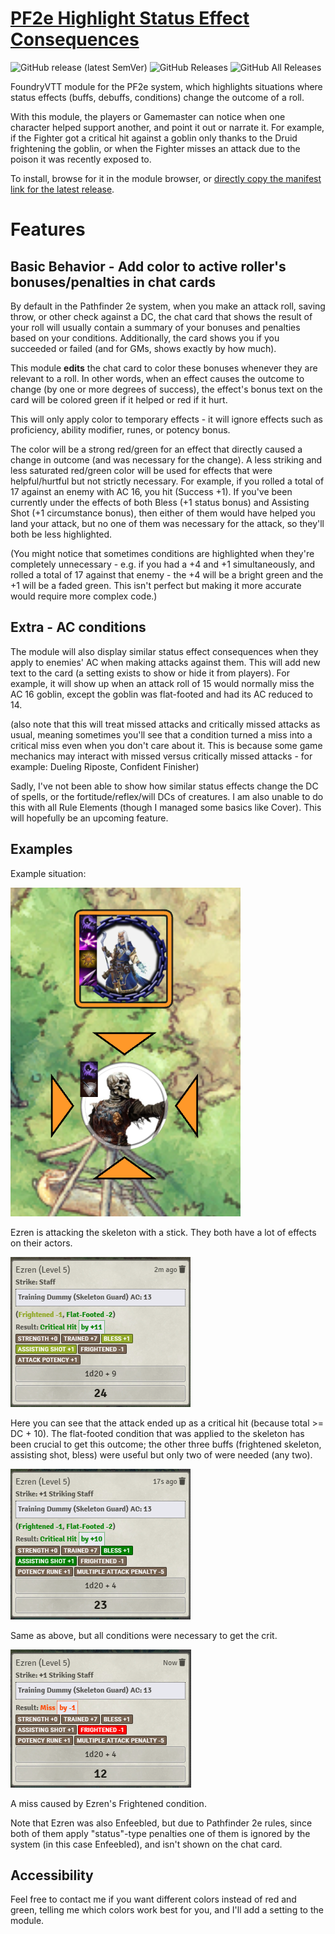 # [PF2e Highlight Status Effect Consequences](https://foundryvtt.com/packages/pf2e-highlight-status-effect-consequences/)

![GitHub release (latest SemVer)](https://img.shields.io/github/v/release/itamarcu/pf2e-highlight-status-effect-consequences?style=for-the-badge) 
![GitHub Releases](https://img.shields.io/github/downloads/itamarcu/pf2e-highlight-status-effect-consequences/latest/total?style=for-the-badge) 
![GitHub All Releases](https://img.shields.io/github/downloads/itamarcu/pf2e-highlight-status-effect-consequences/total?style=for-the-badge&label=Downloads+total)  

FoundryVTT module for the PF2e system, which highlights situations where status effects (buffs, debuffs, conditions) change the outcome of a roll.

With this module, the players or Gamemaster can notice when one character helped support another, and point it out or narrate it. 
For example, if the Fighter got a critical hit against a goblin only thanks to the Druid frightening the goblin, or when the Fighter
misses an attack due to the poison it was recently exposed to.

To install, browse for it in the module browser, or [directly copy the manifest link for the latest release](https://github.com/itamarcu/pf2e-highlight-status-effect-consequences/releases/latest/download/module.json).

# Features

## Basic Behavior - Add color to active roller's bonuses/penalties in chat cards

By default in the Pathfinder 2e system, when you make an attack roll, saving throw, or other check against a DC, the chat card that shows the result of your
roll will usually contain a summary of your bonuses and penalties based on your conditions.  Additionally, the card shows
you if you succeeded or failed (and for GMs, shows exactly by how much).

This module **edits** the chat card to color these bonuses whenever they are relevant to a roll.  In other words, when an effect
causes the outcome to change (by one or more degrees of success), the effect's bonus text on the card will be colored green if it helped
or red if it hurt.

This will only apply color to temporary effects - it will ignore effects such as proficiency, ability modifier, runes, or potency bonus.

The color will be a strong red/green for an effect that directly caused a change in outcome (and was necessary for the change).
A less striking and less saturated red/green color will be used for effects that were helpful/hurtful but not strictly necessary. 
For example, if you rolled a total of 17 against an enemy with AC 16, you hit (Success +1).  If you've been currently under
the effects of both Bless (+1 status bonus) and Assisting Shot (+1 circumstance bonus), then either of them would have helped
you land your attack, but no one of them was necessary for the attack, so they'll both be less highlighted.

(You might notice that sometimes conditions are highlighted when they're completely unnecessary - e.g. if you had a +4 and +1 simultaneously, and
rolled a total of 17 against that enemy - the +4 will be a bright green and the +1 will be a faded green.  This isn't perfect but
making it more accurate would require more complex code.)

## Extra - AC conditions

The module will also display similar status effect consequences when they apply to enemies' AC when making attacks against them.
This will add new text to the card (a setting exists to show or hide it from players).  For example, it will show up when
an attack roll of 15 would normally miss the AC 16 goblin, except the goblin was flat-footed and had its AC reduced to 14. 

(also note that this will treat missed attacks and critically missed attacks as usual, meaning sometimes you'll see that a condition 
turned a miss into a critical miss even when you don't care about it.  This is because some game mechanics may interact with missed
versus critically missed attacks - for example: Dueling Riposte, Confident Finisher)

Sadly, I've not been able to show how similar status effects change the DC of spells, or the fortitude/reflex/will DCs of creatures.
I am also unable to do this with all Rule Elements (though I managed some basics like Cover).
This will hopefully be an upcoming feature.

## Examples
Example situation:

![](metadata/example_situation.png)

Ezren is attacking the skeleton with a stick.  They both have a lot of effects on their actors.

![](metadata/example_1.png)

Here you can see that the attack ended up as a critical hit (because total >= DC + 10).  The flat-footed condition that
was applied to the skeleton has been crucial to get this outcome;  the other three buffs (frightened skeleton, assisting shot, bless)
were useful but only two of were needed (any two).

![](metadata/example_2.png)

Same as above, but all conditions were necessary to get the crit.

![](metadata/example_3.png)

A miss caused by Ezren's Frightened condition.

Note that Ezren was also Enfeebled, but due to Pathfinder 2e rules, since both of them apply "status"-type penalties 
one of them is ignored by the system (in this case Enfeebled), and isn't shown on the chat card.

## Accessibility

Feel free to contact me if you want different colors instead of red and green, telling me which colors work best for you, and I'll add a setting to the module.
